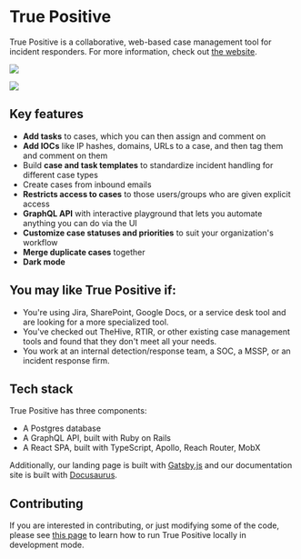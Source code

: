 # True Positive

True Positive is a collaborative, web-based case management tool for incident responders. For more information, check
out [the website](https://truepositive.app).

![](https://storage.googleapis.com/tp_landing_page_videos/one_case.png)  

![](https://storage.googleapis.com/tp_landing_page_videos/list_of_case_templates.png)

## Key features

- **Add tasks** to cases, which you can then assign and comment on
- **Add IOCs** like IP hashes, domains, URLs to a case, and then tag them and comment on them
- Build **case and task templates** to standardize incident handling for different case types
- Create cases from inbound emails
- **Restricts access to cases** to those users/groups who are given explicit access
- **GraphQL API** with interactive playground that lets you automate anything you can do via the UI
- **Customize case statuses and priorities** to suit your organization's workflow
- **Merge duplicate cases** together
- **Dark mode**

## You may like True Positive if:

- You're using Jira, SharePoint, Google Docs, or a service desk tool and are looking for a more specialized tool.
- You've checked out TheHive, RTIR, or other existing case management tools and found that they don't meet all your needs.
- You work at an internal detection/response team, a SOC, a MSSP, or an incident response firm.

## Tech stack

True Positive has three components:

- A Postgres database
- A GraphQL API, built with Ruby on Rails
- A React SPA, built with TypeScript, Apollo, Reach Router, MobX

Additionally, our landing page is built with [Gatsby.js](https://www.gatsbyjs.com/) and our documentation site is built
with [Docusaurus](https://docusaurus.io/).

## Contributing

If you are interested in contributing, or just modifying some of the code, please see [this page](CONTRIBUTING.md) to
learn how to run True Positive locally in development mode.